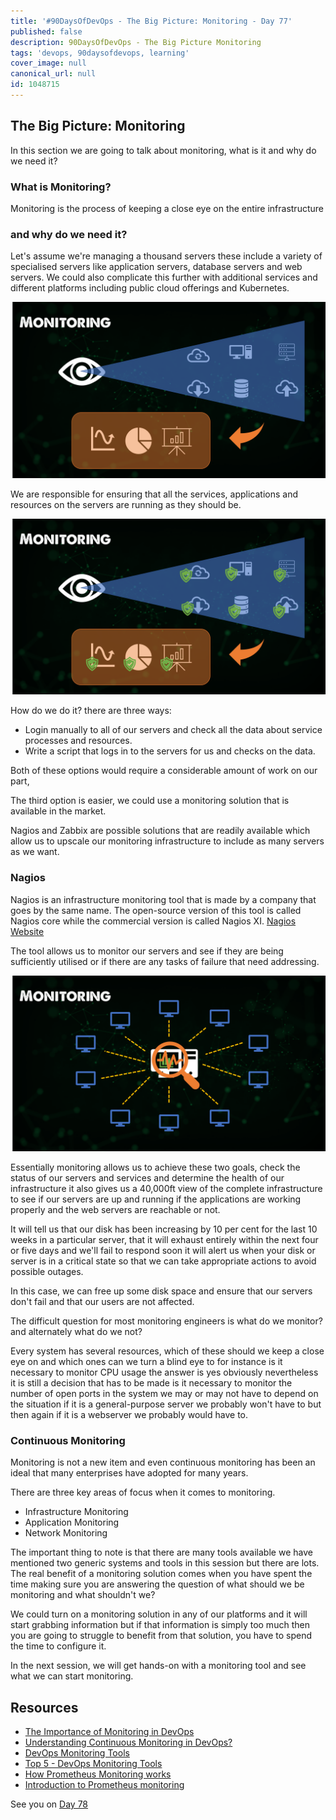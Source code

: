 ```yaml
---
title: '#90DaysOfDevOps - The Big Picture: Monitoring - Day 77'
published: false
description: 90DaysOfDevOps - The Big Picture Monitoring
tags: 'devops, 90daysofdevops, learning'
cover_image: null
canonical_url: null
id: 1048715
---
```


## The Big Picture: Monitoring

In this section we are going to talk about monitoring, what is it and why do we need it?

### What is Monitoring?

Monitoring is the process of keeping a close eye on the entire infrastructure

### and why do we need it?

Let's assume we're managing a thousand servers these include a variety of specialised servers like application servers, database servers and web servers. We could also complicate this further with additional services and different platforms including public cloud offerings and Kubernetes.

![](Images/Day77_Monitoring1.png)

We are responsible for ensuring that all the services, applications and resources on the servers are running as they should be.

![](Images/Day77_Monitoring2.png)

How do we do it? there are three ways:

- Login manually to all of our servers and check all the data about service processes and resources.
- Write a script that logs in to the servers for us and checks on the data.

Both of these options would require a considerable amount of work on our part,

The third option is easier, we could use a monitoring solution that is available in the market.

Nagios and Zabbix are possible solutions that are readily available which allow us to upscale our monitoring infrastructure to include as many servers as we want.

### Nagios

Nagios is an infrastructure monitoring tool that is made by a company that goes by the same name. The open-source version of this tool is called Nagios core while the commercial version is called Nagios XI. [Nagios Website](https://www.nagios.org/)

The tool allows us to monitor our servers and see if they are being sufficiently utilised or if there are any tasks of failure that need addressing.

![](Images/Day77_Monitoring3.png)

Essentially monitoring allows us to achieve these two goals, check the status of our servers and services and determine the health of our infrastructure it also gives us a 40,000ft view of the complete infrastructure to see if our servers are up and running if the applications are working properly and the web servers are reachable or not.

It will tell us that our disk has been increasing by 10 per cent for the last 10 weeks in a particular server, that it will exhaust entirely within the next four or five days and we'll fail to respond soon it will alert us when your disk or server is in a critical state so that we can take appropriate actions to avoid possible outages.

In this case, we can free up some disk space and ensure that our servers don't fail and that our users are not affected.

The difficult question for most monitoring engineers is what do we monitor? and alternately what do we not?

Every system has several resources, which of these should we keep a close eye on and which ones can we turn a blind eye to for instance is it necessary to monitor CPU usage the answer is yes obviously nevertheless it is still a decision that has to be made is it necessary to monitor the number of open ports in the system we may or may not have to depend on the situation if it is a general-purpose server we probably won't have to but then again if it is a webserver we probably would have to.

### Continuous Monitoring

Monitoring is not a new item and even continuous monitoring has been an ideal that many enterprises have adopted for many years.

There are three key areas of focus when it comes to monitoring.

- Infrastructure Monitoring
- Application Monitoring
- Network Monitoring

The important thing to note is that there are many tools available we have mentioned two generic systems and tools in this session but there are lots. The real benefit of a monitoring solution comes when you have spent the time making sure you are answering the question of what should we be monitoring and what shouldn't we?

We could turn on a monitoring solution in any of our platforms and it will start grabbing information but if that information is simply too much then you are going to struggle to benefit from that solution, you have to spend the time to configure it.

In the next session, we will get hands-on with a monitoring tool and see what we can start monitoring.

## Resources

- [The Importance of Monitoring in DevOps](https://www.devopsonline.co.uk/the-importance-of-monitoring-in-devops/)
- [Understanding Continuous Monitoring in DevOps?](https://medium.com/devopscurry/understanding-continuous-monitoring-in-devops-f6695b004e3b)
- [DevOps Monitoring Tools](https://www.youtube.com/watch?v=Zu53QQuYqJ0)
- [Top 5 - DevOps Monitoring Tools](https://www.youtube.com/watch?v=4t71iv_9t_4)
- [How Prometheus Monitoring works](https://www.youtube.com/watch?v=h4Sl21AKiDg)
- [Introduction to Prometheus monitoring](https://www.youtube.com/watch?v=5o37CGlNLr8)

See you on [Day 78](day78.md)
